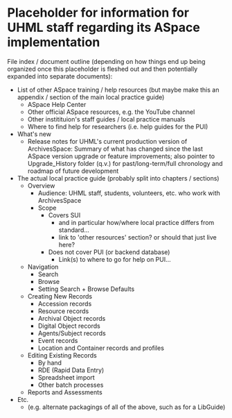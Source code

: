 # Placeholder for information for UHML staff regarding its ASpace implementation

File index / document outline (depending on how things end up being organized once this placeholder is fleshed out and then potentially expanded into separate documents):

- List of other ASpace training / help resources (but maybe make this an appendix / section of the main local practice guide)
  - ASpace Help Center
  - Other official ASpace resources, e.g. the YouTube channel
  - Other institituion's staff guides / local practice manuals
  - Where to find help for researchers (i.e. help guides for the PUI)
- What's new
  - Release notes for UHML's current production version of ArchivesSpace: Summary of what has changed since the last ASpace version upgrade or feature improvements; also pointer to Upgrade_History folder (q.v.) for past/long-term/full chronology and roadmap of future development
- The actual local practice guide (probably split into chapters / sections)
  - Overview
    - Audience: UHML staff, students, volunteers, etc. who work with ArchivesSpace
    - Scope
      - Covers SUI
        - and in particular how/where local practice differs from standard...
        - link to 'other resources' section? or should that just live here?
      - Does not cover PUI (or backend database)
        - Link(s) to where to go for help on PUI...
  - Navigation
    - Search
    - Browse
    - Setting Search + Browse Defaults
  - Creating New Records
    - Accession records
    - Resource records
    - Archival Object records
    - Digital Object records
    - Agents/Subject records
    - Event records
    - Location and Container records and profiles
  - Editing Existing Records
    - By hand
    - RDE (Rapid Data Entry)
    - Spreadsheet import
    - Other batch processes
  - Reports and Assessments
- Etc.
  - (e.g. alternate packagings of all of the above, such as for a LibGuide)
